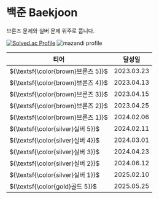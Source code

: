 # 백준 Baekjoon
브론즈 문제와 실버 문제 위주로 풉니다.

[![Solved.ac Profile](http://mazassumnida.wtf/api/v2/generate_badge?boj=iz3)](https://solved.ac/iz3/)
![mazandi profile](http://mazandi.herokuapp.com/api?handle=iz3&theme=dark)

|티어|달성일|
|------|---|
|${\textsf{\color{brown}브론즈 5}}$|2023.03.23|
|${\textsf{\color{brown}브론즈 4}}$|2023.04.13|
|${\textsf{\color{brown}브론즈 3}}$|2023.04.15|
|${\textsf{\color{brown}브론즈 2}}$|2023.04.25|
|${\textsf{\color{brown}브론즈 1}}$|2024.02.06|
|${\textsf{\color{silver}실버 5}}$|2024.02.11|
|${\textsf{\color{silver}실버 4}}$|2024.03.01|
|${\textsf{\color{silver}실버 3}}$|2024.04.23|
|${\textsf{\color{silver}실버 2}}$|2024.06.12|
|${\textsf{\color{silver}실버 1}}$|2025.02.10|
|${\textsf{\color{gold}골드 5}}$|2025.05.25|
